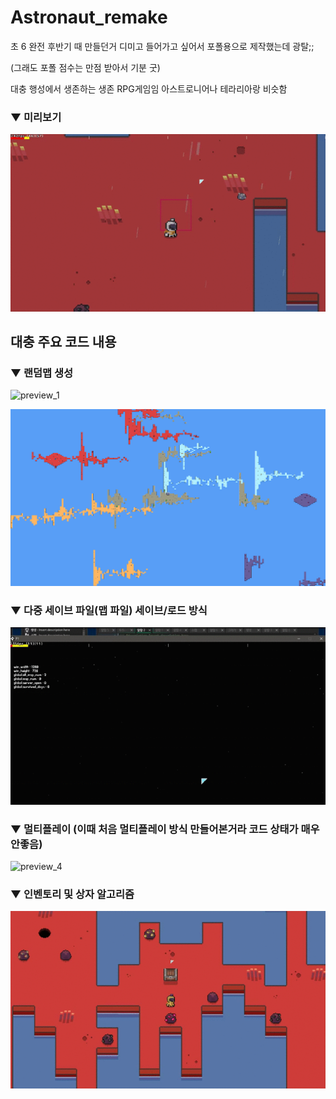 # Astronaut_remake


초 6 완전 후반기 때 만들던거
디미고 들어가고 싶어서 포폴용으로 제작했는데 광탈;;

(그래도 포폴 점수는 만점 받아서 기분 굿)

대충 행성에서 생존하는 생존 RPG게임임
아스트로니어나 테라리아랑 비슷함

### ▼ 미리보기

![preview_0](preview.gif)



## 대충 주요 코드 내용

### ▼ 랜덤맵 생성

![preview_1](preview1_1.gif)

![preview_2](preview1_2.PNG)

### ▼ 다중 세이브 파일(맵 파일) 세이브/로드 방식

![preview_3](preview2.gif)

### ▼ 멀티플레이 (이때 처음 멀티플레이 방식 만들어본거라 코드 상태가 매우 안좋음)

![preview_4](preview3.gif)

### ▼ 인벤토리 및 상자 알고리즘

![preview_5](preview4.gif)


